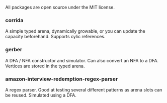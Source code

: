 All packages are open source under the MIT license.

### corrida
A simple typed arena, dynamically growable, or you can update the capacity beforehand. Supports cylic references.

### gerber
A DFA / NFA constructor and simulator. Can also convert an NFA to a DFA. Vertices are stored in the typed arena.

### amazon-interview-redemption-regex-parser
A regex parser. Good at testing several different patterns as arena slots can be reused. Simulated using a DFA.